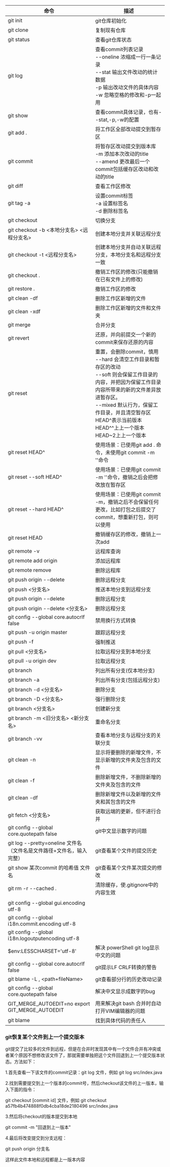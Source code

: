 | 命令                | 描述                             |
| ------------------- | -------------------------------- |
| git init            | git仓库初始化                |
| git clone <giturl>  | 复制现有仓库                     |
| git status          | 查看git仓库状态                  |
| git log             | 查看commit列表记录<br />--oneline  浓缩成一行一条记录<br />--stat         输出文件改动的统计数据<br />-p               输出改动文件的具体内容<br />-w              忽略空格的修改和-p一起用 |
| git show <SHA> | 查看commit具体记录，也有--stat,-p,-w的配置 |
| git add .       | 将工作区全部改动提交到暂存区                              |
| git commit       | 将暂存区改动提交到版本库<br />-m             添加本次改动的title<br />--amend  更改最后一个commit包括缓存区改动和改动的title |
| git diff            | 查看工作区修改                   |
| git tag -a <tagname> | 设置commit标签<br />-a               设置标签名<br />-d               删除标签名 |
| git checkout <Branch> | 切换分支                         |
| git checkout -b <本地分支名> <远程分支名>  | 创建本地分支并关联远程分支            |
| git checkout -t <远程分支名>         | 创建本地分支并自动关联远程分支，本地分支名和远程分支一致 |
| git checkout .| 撤销工作区的修改(只能撤销在已有文件上的修改) |
| git restore .| 撤销工作区的修改 |
| git clean -df | 删除工作区新增的文件 |
| git clean -xdf | 删除工作区新增的文件和文件夹 |
| git merge <branch>  | 合并分支                         |
| git revert <sha> | 还原，并向前提交一个新的commit来保存还原的内容 |
| git reset | 重置，会删除commit，慎用<br />--hard  会清空工作目录和暂存区的改动<br />--soft    则会保留工作目录的内容，并把因为保留工作目录内容所带来的新的文件差异放进暂存区。<br />--mixed  默认行为，保留工作目录，并且清空暂存区<br />HEAD^表示当前版本<br />HEAD^^上上一个版本<br />HEAD~2上上一个版本 |
| git reset HEAD^ | 使用场景：已使用git add . 命令，未使用git commit -m ''命令 |
| git reset --soft HEAD^ | 使用场景：已使用git commit -m ''命令，撤销之后会把修改放在暂存区 |
| git reset  --hard  HEAD^ | 使用场景：已使用git commit -m，撤销之后不会保留任何更改，比如打包之后提交了commit，想重新打包，则可以使用 |
| git reset HEAD    | 撤销缓存区的修改，撤销上一次add |
| git remote -v       | 远程库查询                       |
| git remote add origin <url>|添加远程库|
| git remote remove <origin>|删除远程库|
| git push origin --delete <branch>|删除远程分支|
| git push <分支名>| 推送本地分支到远程分支 |
| git push origin --delete <branch>|删除远程分支|
| git push origin --delete <分支名>    | 删除远程分支            |
|git config --global core.autocrlf false                      | 禁用换行方式转换           |
| git push -u origin master | 跟踪远程分支 |
| git push -f | 强制推送 |
| git pull <分支名>| 拉取远程分支到本地分支 |
| git pull -u origin dev | 拉取远程分支 |
| git branch                           | 列出所有分支(仅本地分支)            |
| git branch -a                     | 列出所有分支(包括远程分支)            |
| git branch -d <分支名>               | 删除分支               |
| git branch -D <分支名> | 强行删除分支 |
| git branch <分支名>                    | 创建新分支                |
| git branch -m <旧分支名>  <新分支名> | 重命名分支              |
| git branch -vv | 查看本地分支与远程分支的关联分支            |
| git clean -n | 显示将要删除的新增文件，不显示新增的文件夹及包含的文件 |
| git clean -f | 删除新增文件，不删除新增的文件夹及包含的文件 |
| git clean -df | 删除新增文件以及新增的文件夹和其包含的文件 |
| git fetch <分支名>| 获取远端的更新，但不进行合并 |
| git config --global core.quotepath false  | git中文显示数字的问题 |
| git log --pretty=oneline 文件名 （文件名是文件路径+文件名，输入完整） | git查看某个文件的提交历史 |
| git show 某次commit 的哈希值  文件名 | git查看某个文件某次提交的修改 |
| git rm -r --cached . | 清除缓存，使.gitignore中的内容生效 |
|||
|git config --global gui.encoding utf-8||
|git config --global i18n.commit.encoding utf-8||
|git config --global i18n.logoutputencoding utf-8||
|$env:LESSCHARSET='utf-8'| 解决 powerShell git log显示中文的问题|
| git config --global core.autocrlf false | git提示LF CRLF转换的警告 |
| git blame -L <lineStart>,<lineEnd> <path+fileName>  | git查看部分行的历史改动记录 |
|git config --global core.quotepath false  | 解决中文显示成数字的bug |
|  GIT_MERGE_AUTOEDIT=no      export GIT_MERGE_AUTOEDIT|  用来解决git bash 合并时自动打开VIM编辑器的问题 |
| git blame | 找到具体代码的责任人 |

### git恢复某个文件到上一个提交版本

git提交了比较多的文件到远程，但是在合并时发现其中有一个文件合并有冲突或者某个原因不想修改该文件了，那就需要单独把这个文件回退到上一个提交版本状态。方法如下：

1.首先查看一下该文件的commit记录：git log 文件，例如 git log src/index.java

2.找到需要提交到上一个版本的commit号，然后checkout该文件的上一版本，输入下面的指令：

git checkout [commit id] 文件，例如 git checkout a57fb4b474888f0db4cba18de2180496 src/index.java

3.然后将checkout的版本提交到本地

git commit -m "回退到上一版本"

4.最后将改变提交到分支远程：

git push origin 分支名

这样此文件本地和远程都是上一版本内容